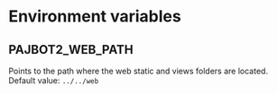 # Environment variables

## PAJBOT2_WEB_PATH
Points to the path where the web static and views folders are located.  
Default value: `../../web`
